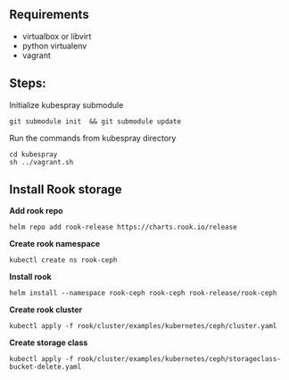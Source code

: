 ## Requirements
- virtualbox or libvirt
- python virtualenv
- vagrant

## Steps:
Initialize kubespray submodule
```
git submodule init  && git submodule update
```
Run the commands from kubespray directory
```
cd kubespray
sh ../vagrant.sh
```

## Install Rook storage

**Add rook repo**
```
helm repo add rook-release https://charts.rook.io/release
```
**Create rook namespace**

```
kubectl create ns rook-ceph
```

**Install rook**

```
helm install --namespace rook-ceph rook-ceph rook-release/rook-ceph
```

**Create rook cluster**
```
kubectl apply -f rook/cluster/examples/kubernetes/ceph/cluster.yaml
```

**Create storage class**

```
kubectl apply -f rook/cluster/examples/kubernetes/ceph/storageclass-bucket-delete.yaml
```
